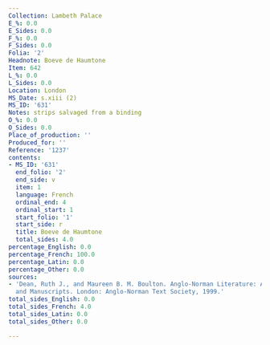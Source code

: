 ```yaml
---
Collection: Lambeth Palace
E_%: 0.0
E_Sides: 0.0
F_%: 0.0
F_Sides: 0.0
Folia: '2'
Headnote: Boeve de Haumtone
Item: 642
L_%: 0.0
L_Sides: 0.0
Location: London
MS_Date: s.xiii (2)
MS_ID: '631'
Notes: strips salvaged from a binding
O_%: 0.0
O_Sides: 0.0
Place_of_production: ''
Produced_for: ''
Reference: '1237'
contents:
- MS_ID: '631'
  end_folio: '2'
  end_side: v
  item: 1
  language: French
  ordinal_end: 4
  ordinal_start: 1
  start_folio: '1'
  start_side: r
  title: Boeve de Haumtone
  total_sides: 4.0
percentage_English: 0.0
percentage_French: 100.0
percentage_Latin: 0.0
percentage_Other: 0.0
sources:
- 'Dean, Ruth J., and Maureen B. M. Boulton. Anglo-Norman Literature: A Guide to Texts
  and Manuscripts. London: Anglo-Norman Text Society, 1999.'
total_sides_English: 0.0
total_sides_French: 4.0
total_sides_Latin: 0.0
total_sides_Other: 0.0

---
```

